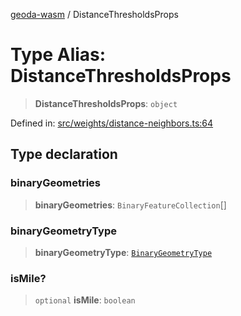 [geoda-wasm](../globals.md) / DistanceThresholdsProps

# Type Alias: DistanceThresholdsProps

> **DistanceThresholdsProps**: `object`

Defined in: [src/weights/distance-neighbors.ts:64](https://github.com/GeoDaCenter/geoda-lib/blob/d16e85157b1f26754a712ea4c9a3cf18ab0e7b74/src/js/src/weights/distance-neighbors.ts#L64)

## Type declaration

### binaryGeometries

> **binaryGeometries**: `BinaryFeatureCollection`[]

### binaryGeometryType

> **binaryGeometryType**: [`BinaryGeometryType`](BinaryGeometryType.md)

### isMile?

> `optional` **isMile**: `boolean`
